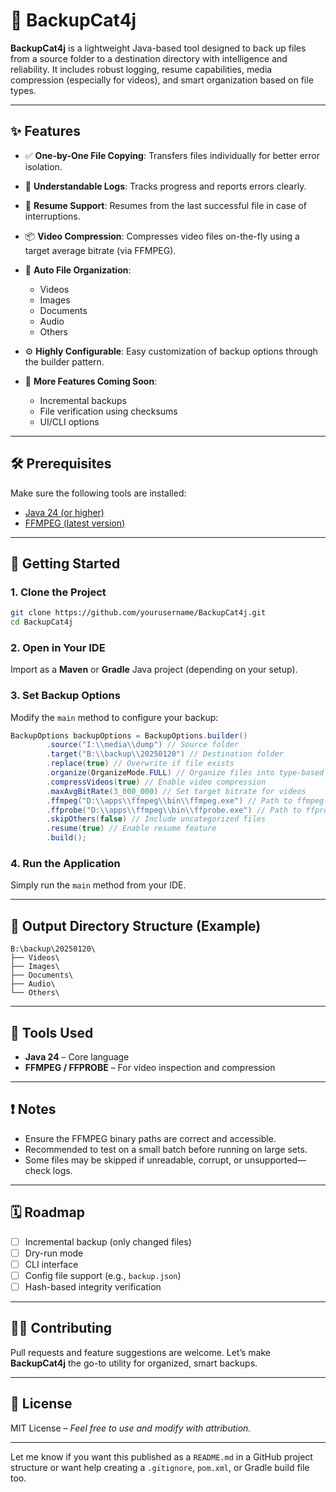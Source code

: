 # 🐾 BackupCat4j

**BackupCat4j** is a lightweight Java-based tool designed to back up files from a source folder to a destination directory with intelligence and reliability. It includes robust logging, resume capabilities, media compression (especially for videos), and smart organization based on file types.

---

## ✨ Features

* ✅ **One-by-One File Copying**: Transfers files individually for better error isolation.
* 📝 **Understandable Logs**: Tracks progress and reports errors clearly.
* 🔁 **Resume Support**: Resumes from the last successful file in case of interruptions.
* 📦 **Video Compression**: Compresses video files on-the-fly using a target average bitrate (via FFMPEG).
* 📁 **Auto File Organization**:

    * Videos
    * Images
    * Documents
    * Audio
    * Others
* ⚙️ **Highly Configurable**: Easy customization of backup options through the builder pattern.
* 🚧 **More Features Coming Soon**:

    * Incremental backups
    * File verification using checksums
    * UI/CLI options

---

## 🛠 Prerequisites

Make sure the following tools are installed:

* [Java 24 (or higher)](https://jdk.java.net/)
* [FFMPEG (latest version)](https://ffmpeg.org/download.html)

---

## 🚀 Getting Started

### 1. Clone the Project

```bash
git clone https://github.com/yourusername/BackupCat4j.git
cd BackupCat4j
```

### 2. Open in Your IDE

Import as a **Maven** or **Gradle** Java project (depending on your setup).

### 3. Set Backup Options

Modify the `main` method to configure your backup:

```java
BackupOptions backupOptions = BackupOptions.builder()
        .source("I:\\media\\dump") // Source folder
        .target("B:\\backup\\20250120") // Destination folder
        .replace(true) // Overwrite if file exists
        .organize(OrganizeMode.FULL) // Organize files into type-based folders
        .compressVideos(true) // Enable video compression
        .maxAvgBitRate(3_000_000) // Set target bitrate for videos
        .ffmpeg("D:\\apps\\ffmpeg\\bin\\ffmpeg.exe") // Path to ffmpeg
        .ffprobe("D:\\apps\\ffmpeg\\bin\\ffprobe.exe") // Path to ffprobe
        .skipOthers(false) // Include uncategorized files
        .resume(true) // Enable resume feature
        .build();
```

### 4. Run the Application

Simply run the `main` method from your IDE.

---

## 📂 Output Directory Structure (Example)

```
B:\backup\20250120\
├── Videos\
├── Images\
├── Documents\
├── Audio\
└── Others\
```

---

## 🧰 Tools Used

* **Java 24** – Core language
* **FFMPEG / FFPROBE** – For video inspection and compression

---

## ❗ Notes

* Ensure the FFMPEG binary paths are correct and accessible.
* Recommended to test on a small batch before running on large sets.
* Some files may be skipped if unreadable, corrupt, or unsupported—check logs.

---

## 🗓 Roadmap

* [ ] Incremental backup (only changed files)
* [ ] Dry-run mode
* [ ] CLI interface
* [ ] Config file support (e.g., `backup.json`)
* [ ] Hash-based integrity verification

---

## 🧑‍💻 Contributing

Pull requests and feature suggestions are welcome. Let’s make **BackupCat4j** the go-to utility for organized, smart backups.

---

## 📄 License

MIT License – *Feel free to use and modify with attribution.*

---

Let me know if you want this published as a `README.md` in a GitHub project structure or want help creating a `.gitignore`, `pom.xml`, or Gradle build file too.
